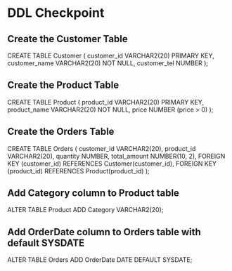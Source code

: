 # DDL Checkpoint

Create the Customer Table
-
CREATE TABLE Customer (
    customer_id VARCHAR2(20) PRIMARY KEY,
    customer_name VARCHAR2(20) NOT NULL,
    customer_tel NUMBER
);

Create the Product Table
-
CREATE TABLE Product (
    product_id VARCHAR2(20) PRIMARY KEY,
    product_name VARCHAR2(20) NOT NULL,
    price NUMBER (price > 0)
);

Create the Orders Table
-
CREATE TABLE Orders (
    customer_id VARCHAR2(20),
    product_id VARCHAR2(20),
    quantity NUMBER,
    total_amount NUMBER(10, 2),
    FOREIGN KEY (customer_id) REFERENCES Customer(customer_id),
    FOREIGN KEY (product_id) REFERENCES Product(product_id)
);

Add Category column to Product table
-
ALTER TABLE Product
ADD Category VARCHAR2(20);

Add OrderDate column to Orders table with default SYSDATE
-
ALTER TABLE Orders
ADD OrderDate DATE DEFAULT SYSDATE;

